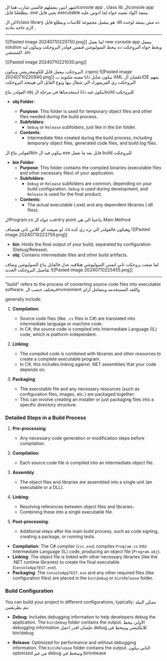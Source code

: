 اشهر اتنين بنعملهم فالسي شارب هما الconsole app , class lib 
الconsole app بيطلعلنا فايل .exe يعني فايل executable  بيتنفذ اكواد معينه جواه لما ادوس عليه 

لاكن الclass library هو بيشيل مجموعة كلاسات وبيطلع فايل .dll ده مش بيتنفذ لوحده , لازم حاجه تناديه


----
![[Pasted image 20240710220750.png]]
لما بعمل new console app بيعمل solution ويحط جواه البروجكت ده 
بيحط السوليوشن فنفس فولدر البروجكت وبيكون ليه اكستنشن .sln

![[Pasted image 20240710221030.png]]

البروجكت بيعمل فايل للكونفجريشن وبيكون .csproj 
![[Pasted image 20240710220940.png]]
بيكون شايل داتا معينه مكتوبه ب XML علشان الIDE يفهم البروجكت
زي الفريمورك الي شغال بيها ونوع الفايل الي هينتجه البروجكت




الفولدر بتاع obj بيكون فيه داتا استخدمناها في مرحلة الbuild للبروجكت 
- **obj Folder**:
    
    - **Purpose**: This folder is used for temporary object files and other files needed during the build process.
    - **Subfolders**:
        - `Debug` or `Release` subfolders, just like in the bin folder.
    - **Contents**:
        - Intermediate files created during the build process, including temporary object files, generated code files, and build log files.



الفولدر بتاع الbin بيكون فيه ال.exe فايل بعد ما نعمل build للبروجكت

- **bin Folder**:
	- **Purpose**: This folder contains the compiled binaries (executable files and other necessary files) of your application.
	- **Subfolders**:
	    - `Debug` or `Release` subfolders are common, depending on your build configuration. `Debug` is used during development, and `Release` is used for the final product.
	- **Contents**:
	    - The actual executable (.exe) and any dependent libraries (.dll files).



الProgram.cs ده جواه  الentry point بتاعتنا الي هي Main Method

لو ضيفت اي كلاس تاني هيتضاف .cs وهيكون فالفولدر الي بره زي كده 
![[Pasted image 20240710223759.png]]


- **bin**: Holds the final output of your build, separated by configuration (Debug/Release).
- **obj**: Contains intermediate files and other build artifacts.


لما ضفت بروجكت تاني لنفس السوليوشن هنلاقيه عدل فالفايل بتاع السوليوشن وضاف تفاصيل البروجكت الجديد 
![[Pasted image 20240710225455.png]]


---
"build" refers to the process of converting source code files into executable software.
بيختلف حسب الenvironment واللغه المستخدمه وبتتعامل ازاي 

generally include:

1. **Compilation**:
    
    - Source code files (like `.cs` files in C#) are translated into intermediate language or machine code.
    - In C#, the source code is compiled into Intermediate Language (IL) code, which is platform-independent.
2. **Linking**:
    
    - The compiled code is combined with libraries and other resources to create a complete executable program.
    - In C#, this includes linking against .NET assemblies that your code depends on.
3. **Packaging**:
    
    - The executable file and any necessary resources (such as configuration files, images, etc.) are packaged together.
    - This can involve creating an installer or just packaging files into a specific directory structure.


### Detailed Steps in a Build Process

1. **Pre-processing**:
    
    - Any necessary code generation or modification steps before compilation.
2. **Compilation**:
    
    - Each source code file is compiled into an intermediate object file.
3. **Assembly**:
    
    - The object files and libraries are assembled into a single unit (an executable or a DLL).
4. **Linking**:
    
    - Resolving references between object files and libraries.
    - Combining these into a single executable file.
5. **Post-processing**:
    
    - Additional steps after the main build process, such as code signing, creating a package, or running tests.



- **Compilation**: The C# compiler (`csc.exe`) compiles `Program.cs` into Intermediate Language (IL) code, producing an object file (`Program.obj`).
- **Linking**: The object file is linked with other necessary libraries (like the .NET runtime libraries) to create the final executable (`ConsoleAppTEST.exe`).
- **Packaging**: The `ConsoleAppTEST.exe` and any other required files (like configuration files) are placed in the `bin\Debug` or `bin\Release` folder.




### Build Configuration

You can build your project in different configurations, typically:
ممكن البيلد يتم بطريقتين 
- **Debug**: Includes debugging information to help developers debug the application. The `bin\Debug` folder contains the output.
الاولي بيحط debugging information علشان اقدر اعمل debug للابلكيشن وبيتحط في bin/debug

- **Release**: Optimized for performance and without debugging information. The `bin\Release` folder contains the output.
التاني بيكون optimized من غير debug وبيتحط في bin\release